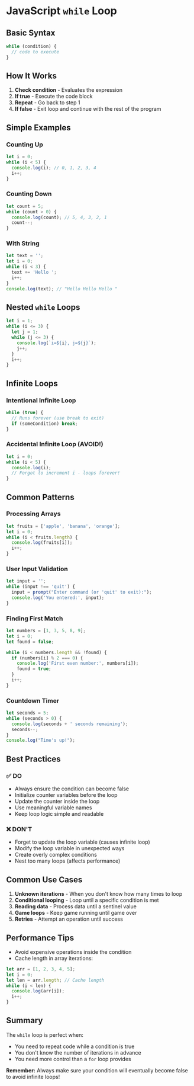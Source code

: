 # JavaScript `while` Loop

## Basic Syntax

```javascript
while (condition) {
  // code to execute
}
```

## How It Works

1. **Check condition** - Evaluates the expression
2. **If true** - Execute the code block
3. **Repeat** - Go back to step 1
4. **If false** - Exit loop and continue with the rest of the program

## Simple Examples

### Counting Up

```javascript
let i = 0;
while (i < 5) {
  console.log(i); // 0, 1, 2, 3, 4
  i++;
}
```

### Counting Down

```javascript
let count = 5;
while (count > 0) {
  console.log(count); // 5, 4, 3, 2, 1
  count--;
}
```

### With String

```javascript
let text = '';
let i = 0;
while (i < 3) {
  text += 'Hello ';
  i++;
}
console.log(text); // "Hello Hello Hello "
```

## Nested `while` Loops

```javascript
let i = 1;
while (i <= 3) {
  let j = 1;
  while (j <= 3) {
    console.log(`i=${i}, j=${j}`);
    j++;
  }
  i++;
}
```

## Infinite Loops

### Intentional Infinite Loop

```javascript
while (true) {
  // Runs forever (use break to exit)
  if (someCondition) break;
}
```

### Accidental Infinite Loop (AVOID!)

```javascript
let i = 0;
while (i < 5) {
  console.log(i);
  // Forgot to increment i - loops forever!
}
```

## Common Patterns

### Processing Arrays

```javascript
let fruits = ['apple', 'banana', 'orange'];
let i = 0;
while (i < fruits.length) {
  console.log(fruits[i]);
  i++;
}
```

### User Input Validation

```javascript
let input = '';
while (input !== 'quit') {
  input = prompt("Enter command (or 'quit' to exit):");
  console.log('You entered:', input);
}
```

### Finding First Match

```javascript
let numbers = [1, 3, 5, 8, 9];
let i = 0;
let found = false;

while (i < numbers.length && !found) {
  if (numbers[i] % 2 === 0) {
    console.log('First even number:', numbers[i]);
    found = true;
  }
  i++;
}
```

### Countdown Timer

```javascript
let seconds = 5;
while (seconds > 0) {
  console.log(seconds + ' seconds remaining');
  seconds--;
}
console.log("Time's up!");
```

## Best Practices

### ✅ DO

- Always ensure the condition can become false
- Initialize counter variables before the loop
- Update the counter inside the loop
- Use meaningful variable names
- Keep loop logic simple and readable

### ❌ DON'T

- Forget to update the loop variable (causes infinite loop)
- Modify the loop variable in unexpected ways
- Create overly complex conditions
- Nest too many loops (affects performance)

## Common Use Cases

1. **Unknown iterations** - When you don't know how many times to loop
2. **Conditional looping** - Loop until a specific condition is met
3. **Reading data** - Process data until a sentinel value
4. **Game loops** - Keep game running until game over
5. **Retries** - Attempt an operation until success

## Performance Tips

- Avoid expensive operations inside the condition
- Cache length in array iterations:

```javascript
let arr = [1, 2, 3, 4, 5];
let i = 0;
let len = arr.length; // Cache length
while (i < len) {
  console.log(arr[i]);
  i++;
}
```

## Summary

The `while` loop is perfect when:

- You need to repeat code while a condition is true
- You don't know the number of iterations in advance
- You need more control than a `for` loop provides

**Remember:** Always make sure your condition will eventually become false to avoid infinite loops!
